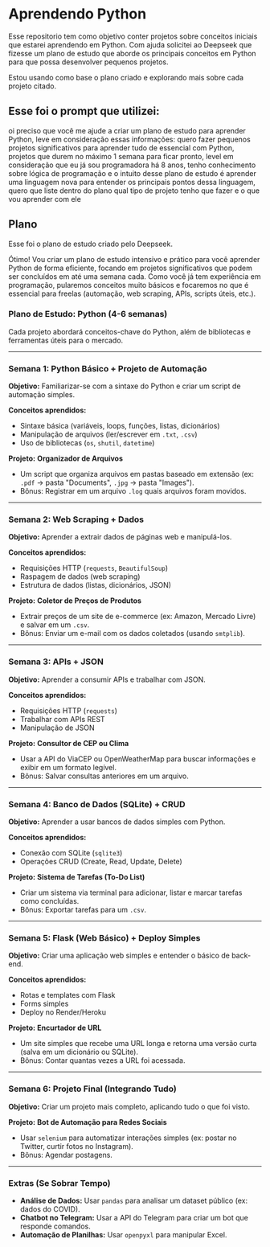 # Aprendendo Python 

Esse repositorio tem como objetivo conter projetos sobre conceitos iniciais que estarei aprendendo em Python.
Com ajuda solicitei ao Deepseek que fizesse um plano de estudo que aborde os principais conceitos em Python para que possa desenvolver pequenos projetos. 

Estou usando como base o plano criado e explorando mais sobre cada projeto citado. 


## Esse foi o prompt que utilizei: 
oi preciso que você me ajude a criar um plano de estudo para aprender Python, leve em consideração essas informações: 
quero fazer pequenos projetos significativos para aprender tudo de essencial com Python,
projetos que durem no máximo 1 semana para ficar pronto,
level em consideração que eu já sou programadora há 8 anos, tenho conhecimento sobre lógica de programação e o intuito desse plano de estudo é aprender uma linguagem nova para entender os principais pontos dessa linguagem,
quero que liste dentro do plano qual tipo de projeto tenho que fazer e o que vou aprender com ele

## Plano 
Esse foi o plano de estudo criado pelo Deepseek. 

Ótimo! Vou criar um plano de estudo intensivo e prático para você aprender Python de forma eficiente, focando em projetos significativos que podem ser concluídos em até uma semana cada. Como você já tem experiência em programação, pularemos conceitos muito básicos e focaremos no que é essencial para freelas (automação, web scraping, APIs, scripts úteis, etc.).

### **Plano de Estudo: Python (4-6 semanas)**

Cada projeto abordará conceitos-chave do Python, além de bibliotecas e ferramentas úteis para o mercado.

---

### **Semana 1: Python Básico + Projeto de Automação**

**Objetivo:** Familiarizar-se com a sintaxe do Python e criar um script de automação simples.

**Conceitos aprendidos:**

- Sintaxe básica (variáveis, loops, funções, listas, dicionários)
- Manipulação de arquivos (ler/escrever em `.txt`, `.csv`)
- Uso de bibliotecas (`os`, `shutil`, `datetime`)

**Projeto:** **Organizador de Arquivos**

- Um script que organiza arquivos em pastas baseado em extensão (ex: `.pdf` → pasta "Documents", `.jpg` → pasta "Images").
- Bônus: Registrar em um arquivo `.log` quais arquivos foram movidos.

---

### **Semana 2: Web Scraping + Dados**

**Objetivo:** Aprender a extrair dados de páginas web e manipulá-los.

**Conceitos aprendidos:**

- Requisições HTTP (`requests`, `BeautifulSoup`)
- Raspagem de dados (web scraping)
- Estrutura de dados (listas, dicionários, JSON)

**Projeto:** **Coletor de Preços de Produtos**

- Extrair preços de um site de e-commerce (ex: Amazon, Mercado Livre) e salvar em um `.csv`.
- Bônus: Enviar um e-mail com os dados coletados (usando `smtplib`).

---

### **Semana 3: APIs + JSON**

**Objetivo:** Aprender a consumir APIs e trabalhar com JSON.

**Conceitos aprendidos:**

- Requisições HTTP (`requests`)
- Trabalhar com APIs REST
- Manipulação de JSON

**Projeto:** **Consultor de CEP ou Clima**

- Usar a API do ViaCEP ou OpenWeatherMap para buscar informações e exibir em um formato legível.
- Bônus: Salvar consultas anteriores em um arquivo.

---

### **Semana 4: Banco de Dados (SQLite) + CRUD**

**Objetivo:** Aprender a usar bancos de dados simples com Python.

**Conceitos aprendidos:**

- Conexão com SQLite (`sqlite3`)
- Operações CRUD (Create, Read, Update, Delete)

**Projeto:** **Sistema de Tarefas (To-Do List)**

- Criar um sistema via terminal para adicionar, listar e marcar tarefas como concluídas.
- Bônus: Exportar tarefas para um `.csv`.

---

### **Semana 5: Flask (Web Básico) + Deploy Simples**

**Objetivo:** Criar uma aplicação web simples e entender o básico de back-end.

**Conceitos aprendidos:**

- Rotas e templates com Flask
- Forms simples
- Deploy no Render/Heroku

**Projeto:** **Encurtador de URL**

- Um site simples que recebe uma URL longa e retorna uma versão curta (salva em um dicionário ou SQLite).
- Bônus: Contar quantas vezes a URL foi acessada.

---

### **Semana 6: Projeto Final (Integrando Tudo)**

**Objetivo:** Criar um projeto mais completo, aplicando tudo o que foi visto.

**Projeto:** **Bot de Automação para Redes Sociais**

- Usar `selenium` para automatizar interações simples (ex: postar no Twitter, curtir fotos no Instagram).
- Bônus: Agendar postagens.

---

### **Extras (Se Sobrar Tempo)**

- **Análise de Dados:** Usar `pandas` para analisar um dataset público (ex: dados do COVID).
- **Chatbot no Telegram:** Usar a API do Telegram para criar um bot que responde comandos.
- **Automação de Planilhas:** Usar `openpyxl` para manipular Excel.



